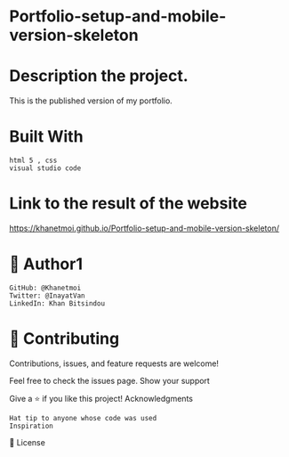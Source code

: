 # Portfolio-setup-and-mobile-version-skeleton

# Description the project.
This is the published version of my portfolio.


# Built With

    html 5 , css
    visual studio code
    
# Link to the result of the website
  https://khanetmoi.github.io/Portfolio-setup-and-mobile-version-skeleton/
    
# 👤 Author1

    GitHub: @Khanetmoi
    Twitter: @InayatVan
    LinkedIn: Khan Bitsindou



# 🤝 Contributing

Contributions, issues, and feature requests are welcome!

Feel free to check the issues page.
Show your support

Give a ⭐️ if you like this project!
Acknowledgments

    Hat tip to anyone whose code was used
    Inspiration
   

📝 License



